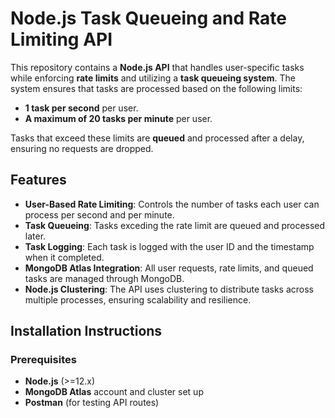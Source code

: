 # Node.js Task Queueing and Rate Limiting API

This repository contains a **Node.js API** that handles user-specific tasks while enforcing **rate limits** and utilizing a **task queueing system**. The system ensures that tasks are processed based on the following limits:
- **1 task per second** per user.
- **A maximum of 20 tasks per minute** per user.

Tasks that exceed these limits are **queued** and processed after a delay, ensuring no requests are dropped.

## Features
- **User-Based Rate Limiting**: Controls the number of tasks each user can process per second and per minute.
- **Task Queueing**: Tasks exceding the rate limit are queued and processed later.
- **Task Logging**: Each task is logged with the user ID and the timestamp when it  completed.
- **MongoDB Atlas Integration**: All user requests, rate limits, and queued tasks are managed through MongoDB.
- **Node.js Clustering**: The API uses clustering to distribute tasks across multiple processes, ensuring scalability and resilience.

## Installation Instructions

### Prerequisites
- **Node.js** (>=12.x)
- **MongoDB Atlas** account and cluster set up
- **Postman** (for testing API routes)


